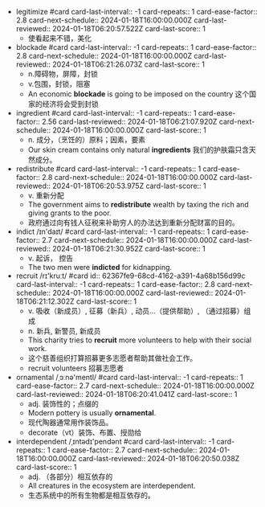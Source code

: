 - legitimize #card
  card-last-interval:: -1
  card-repeats:: 1
  card-ease-factor:: 2.8
  card-next-schedule:: 2024-01-18T16:00:00.000Z
  card-last-reviewed:: 2024-01-18T06:20:57.522Z
  card-last-score:: 1
	- 使看起来不错，美化
- blockade #card
  card-last-interval:: -1
  card-repeats:: 1
  card-ease-factor:: 2.8
  card-next-schedule:: 2024-01-18T16:00:00.000Z
  card-last-reviewed:: 2024-01-18T06:21:26.073Z
  card-last-score:: 1
	- n.障碍物，屏障，封锁
	- v.包围，封锁，阻塞
	- An economic **blockade** is going to be imposed on the country 这个国家的经济将会受到封锁
- ingredient #card
  card-last-interval:: -1
  card-repeats:: 1
  card-ease-factor:: 2.56
  card-last-reviewed:: 2024-01-18T06:21:07.920Z
  card-next-schedule:: 2024-01-18T16:00:00.000Z
  card-last-score:: 1
	- n. 成分，（烹饪的）原料；因素，要素
	- Our skin cream contains only natural **ingredients** 我们的护肤霜只含天然成分。
- redistribute #card
  card-last-interval:: -1
  card-repeats:: 1
  card-ease-factor:: 2.8
  card-next-schedule:: 2024-01-18T16:00:00.000Z
  card-last-reviewed:: 2024-01-18T06:20:53.975Z
  card-last-score:: 1
	- v. 重新分配
	- The government aims to **redistribute** wealth by taxing the rich and giving grants to the poor.
	- 政府通过向有钱人征税来补助穷人的办法达到重新分配财富的目的。
- indict /ɪn'daɪt/ #card
  card-last-interval:: -1
  card-repeats:: 1
  card-ease-factor:: 2.7
  card-next-schedule:: 2024-01-18T16:00:00.000Z
  card-last-reviewed:: 2024-01-18T06:21:30.952Z
  card-last-score:: 1
	- v. 起诉， 控告
	- The two men were **indicted** for kidnapping.
- recruit /rɪ'kruːt/ #card
  id:: 62367fe9-68cd-4162-a391-4a68b156d99c
  card-last-interval:: -1
  card-repeats:: 1
  card-ease-factor:: 2.8
  card-next-schedule:: 2024-01-18T16:00:00.000Z
  card-last-reviewed:: 2024-01-18T06:21:12.302Z
  card-last-score:: 1
	- v. 吸收（新成员）, 征募（新兵）, 动员…（提供帮助）, （通过招募）组成
	- n. 新兵, 新警员, 新成员
	- This charity tries to **recruit** more volunteers to help with their social work.
	- 这个慈善组织打算招募更多志愿者帮助其做社会工作。
	- recruit volunteers 招募志愿者
- ornamental /ˌɔːnə'mentl/ #card
  card-last-interval:: -1
  card-repeats:: 1
  card-ease-factor:: 2.7
  card-next-schedule:: 2024-01-18T16:00:00.000Z
  card-last-reviewed:: 2024-01-18T06:20:41.041Z
  card-last-score:: 1
	- adj. 装饰性的；点缀的
	- Modern pottery is usually **ornamental**.
	- 现代陶器通常用作装饰品。
	- decorate（vt）装饰、布置、授勋给
- interdependent /ˌɪntədɪ'pendənt #card
  card-last-interval:: -1
  card-repeats:: 1
  card-ease-factor:: 2.7
  card-next-schedule:: 2024-01-18T16:00:00.000Z
  card-last-reviewed:: 2024-01-18T06:20:50.038Z
  card-last-score:: 1
	- adj. （各部分）相互依存的
	- All creatures in the ecosystem are interdependent.
	- 生态系统中的所有生物都是相互依存的。